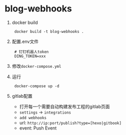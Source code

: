 # blog-webhooks

1. docker build

        docker build -t blog-webhooks .

2. 配置.env文件

        # 钉钉机器人token
        DING_TOKEN=xxx

3. 修改`docker-compose.yml`        

3. 运行

        docker-compose up -d

4. gitlab配置
    - 打开每一个需要自动构建发布工程的gitlab页面
    - `settings` -> `integrations`
    - `add webhooks`
    - url: `http://ip:port/publish?type=[hexo|gitbook]`
    - event: Push Event